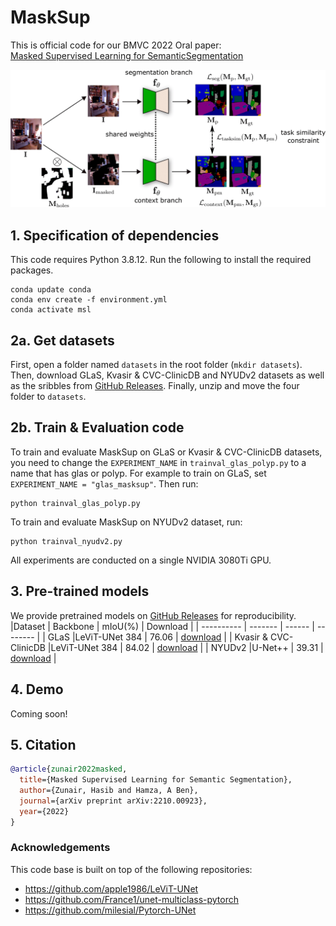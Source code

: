 # MaskSup

This is official code for our BMVC 2022 Oral paper:<br>
[Masked Supervised Learning for SemanticSegmentation](https://arxiv.org/abs/2210.00923)
<br>

![attention](https://github.com/hasibzunair/masksup-segmentation/blob/master/utils/pipeline.png)

## 1. Specification of dependencies

This code requires Python 3.8.12. Run the following to install the required packages.
```
conda update conda
conda env create -f environment.yml
conda activate msl 
```

## 2a. Get datasets

First, open a folder named 
`datasets` in the root folder (`mkdir datasets`). Then, download GLaS, Kvasir & CVC-ClinicDB and NYUDv2 datasets as well as the sribbles from [GitHub Releases](https://github.com/hasibzunair/masksup-segmentation/releases/tag/v1.0). Finally, unzip and move the four folder to `datasets`.


## 2b. Train & Evaluation code
To train and evaluate MaskSup on GLaS or Kvasir & CVC-ClinicDB datasets, you need to change the `EXPERIMENT_NAME` in `trainval_glas_polyp.py` to a name that has glas or polyp. For example to train on GLaS, set `EXPERIMENT_NAME = "glas_masksup"`. Then run:
```
python trainval_glas_polyp.py
```
To train and evaluate MaskSup on NYUDv2 dataset, run:
```
python trainval_nyudv2.py
```

All experiments are conducted on a single NVIDIA 3080Ti GPU.

## 3. Pre-trained models

We provide pretrained models on [GitHub Releases](https://github.com/hasibzunair/masksup-segmentation/releases/tag/v0.1) for reproducibility. 
|Dataset      | Backbone  |   mIoU(%)  |   Download   |
|  ---------- | -------   |  ------ |  --------   |
| GLaS     |LeViT-UNet 384  |  76.06  | [download](https://github.com/hasibzunair/masksup-segmentation/releases/download/v0.1/masksupglas76.06iou.pth)   |
| Kvasir & CVC-ClinicDB     |LeViT-UNet 384 | 84.02  | [download](https://github.com/hasibzunair/masksup-segmentation/releases/download/v0.1/masksuppolyp84.02iou.pth)  |
| NYUDv2        |U-Net++ |  39.31  |  [download](https://github.com/hasibzunair/masksup-segmentation/releases/download/v0.1/masksupnyu39.31iou.pth)   |


## 4. Demo
Coming soon!

## 5. Citation

```bibtex
@article{zunair2022masked,
  title={Masked Supervised Learning for Semantic Segmentation},
  author={Zunair, Hasib and Hamza, A Ben},
  journal={arXiv preprint arXiv:2210.00923},
  year={2022}
}
```

### Acknowledgements
This code base is built on top of the following repositories: 
* https://github.com/apple1986/LeViT-UNet
* https://github.com/France1/unet-multiclass-pytorch
* https://github.com/milesial/Pytorch-UNet



